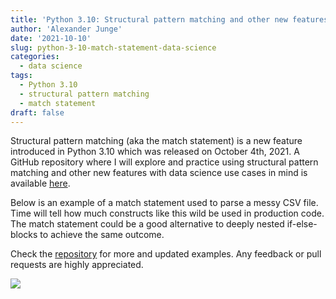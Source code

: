 ```yaml
---
title: 'Python 3.10: Structural pattern matching and other new features for data science'
author: 'Alexander Junge'
date: '2021-10-10'
slug: python-3-10-match-statement-data-science
categories:
  - data science
tags:
  - Python 3.10
  - structural pattern matching
  - match statement
draft: false
---
```


Structural pattern matching (aka the match statement) is a new feature introduced in Python 3.10 which was released on October 4th, 2021.
A GitHub repository where I will explore and practice using structural pattern matching and other new features with data science use cases in mind is available [here](https://github.com/JungeAlexander/py310_new_features).

Below is an example of a match statement used to parse a messy CSV file.
Time will tell how much constructs like this wild be used in production code.
The match statement could be a good alternative to deeply nested if-else-blocks to achieve the same outcome.

Check the [repository](https://github.com/JungeAlexander/py310_new_features) for more and updated examples. Any feedback or pull requests are highly appreciated.

![](/posts/2021-10-10/match_statement.png)